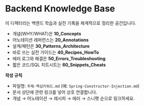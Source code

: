 # Backend Knowledge Base

이 디렉터리는 백엔드 학습과 실전 기록을 체계적으로 정리한 공간입니다.
- 개념(WHY/WHAT)은 **10_Concepts**
- 어노테이션 레퍼런스는 **20_Annotations**
- 설계/패턴은 **30_Patterns_Architecture**
- 바로 쓰는 실전 가이드는 **40_Recipes_HowTo**
- 에러 로그와 해결은 **50_Errors_Troubleshooting**
- 짧은 코드/SQL 치트시트는 **60_Snippets_Cheats**

**작성 규칙**
- 파일명: `주제-핵심키워드.md` (예: `Spring-Constructor-Injection.md`)
- 문서 상단에 관련 링크를 넣어 상호 연결합니다.
- 개념 → 어노테이션 → 레시피 → 에러 → 스니펫 순으로 링크하세요.
